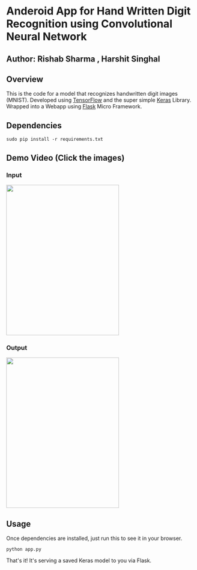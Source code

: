 # Anderoid App for Hand Written Digit Recognition using Convolutional Neural Network

## Author: Rishab Sharma , Harshit Singhal

## Overview

This is the code for a model that recognizes handwritten digit images (MNIST).  Developed using [TensorFlow](https://www.tensorflow.org/) and the super simple [Keras](http://keras.io/) Library. Wrapped into a Webapp using [Flask](http://flask.pocoo.org/) Micro Framework.

## Dependencies

```sudo pip install -r requirements.txt```
## Demo Video (Click the images)
### Input
<a href="https://www.youtube.com/watch?v=f-9PaJe8CPc&feature=youtu.be"><img src="https://github.com/rishab-sharma/android_to_dl/blob/master/imag2.jpeg" data-canonical-src="https://github.com/rishab-sharma/android_to_dl/blob/master/imag2.jpeg" width="300" height="400" /></a>

### Output

<a href="https://www.youtube.com/watch?v=f-9PaJe8CPc&feature=youtu.be"><img src="https://github.com/rishab-sharma/android_to_dl/blob/master/imag1.jpeg" data-canonical-src="https://github.com/rishab-sharma/android_to_dl/blob/master/imag1.jpeg" width="300" height="400" /></a>


## Usage

Once dependencies are installed, just run this to see it in your browser. 

```python app.py```

That's it! It's serving a saved Keras model to you via Flask. 
